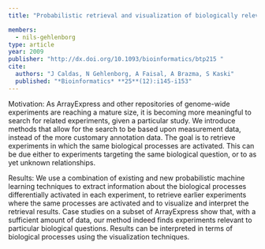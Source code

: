 ```yaml
---
title: "Probabilistic retrieval and visualization of biologically relevant microarray experiments"

members:
  - nils-gehlenborg
type: article
year: 2009
publisher: "http://dx.doi.org/10.1093/bioinformatics/btp215 "
cite:
  authors: "J Caldas, N Gehlenborg, A Faisal, A Brazma, S Kaski"
  published: "*Bioinformatics* **25**(12):i145-i153"
---
```

Motivation: As ArrayExpress and other repositories of genome-wide experiments are reaching a mature size, it is becoming more meaningful to search for related experiments, given a particular study. We introduce methods that allow for the search to be based upon measurement data, instead of the more customary annotation data. The goal is to retrieve experiments in which the same biological processes are activated. This can be due either to experiments targeting the same biological question, or to as yet unknown relationships.

Results: We use a combination of existing and new probabilistic machine learning techniques to extract information about the biological processes differentially activated in each experiment, to retrieve earlier experiments where the same processes are activated and to visualize and interpret the retrieval results. Case studies on a subset of ArrayExpress show that, with a sufficient amount of data, our method indeed finds experiments relevant to particular biological questions. Results can be interpreted in terms of biological processes using the visualization techniques.